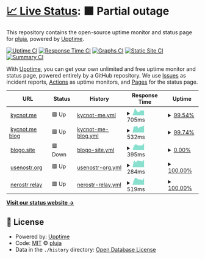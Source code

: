 # [📈 Live Status](https://pluja.github.io/tenpo-open): <!--live status--> **🟧 Partial outage**

This repository contains the open-source uptime monitor and status page for [pluja](https://pluja.github.io/tenpo-open), powered by [Upptime](https://github.com/upptime/upptime).

[![Uptime CI](https://github.com/pluja/tenpo-open/workflows/Uptime%20CI/badge.svg)](https://github.com/pluja/tenpo-open/actions?query=workflow%3A%22Uptime+CI%22)
[![Response Time CI](https://github.com/pluja/tenpo-open/workflows/Response%20Time%20CI/badge.svg)](https://github.com/pluja/tenpo-open/actions?query=workflow%3A%22Response+Time+CI%22)
[![Graphs CI](https://github.com/pluja/tenpo-open/workflows/Graphs%20CI/badge.svg)](https://github.com/pluja/tenpo-open/actions?query=workflow%3A%22Graphs+CI%22)
[![Static Site CI](https://github.com/pluja/tenpo-open/workflows/Static%20Site%20CI/badge.svg)](https://github.com/pluja/tenpo-open/actions?query=workflow%3A%22Static+Site+CI%22)
[![Summary CI](https://github.com/pluja/tenpo-open/workflows/Summary%20CI/badge.svg)](https://github.com/pluja/tenpo-open/actions?query=workflow%3A%22Summary+CI%22)

With [Upptime](https://upptime.js.org), you can get your own unlimited and free uptime monitor and status page, powered entirely by a GitHub repository. We use [Issues](https://github.com/pluja/tenpo-open/issues) as incident reports, [Actions](https://github.com/pluja/tenpo-open/actions) as uptime monitors, and [Pages](https://pluja.github.io/tenpo-open) for the status page.

<!--start: status pages-->
<!-- This summary is generated by Upptime (https://github.com/upptime/upptime) -->
<!-- Do not edit this manually, your changes will be overwritten -->
<!-- prettier-ignore -->
| URL | Status | History | Response Time | Uptime |
| --- | ------ | ------- | ------------- | ------ |
| <img alt="" src="https://icons.duckduckgo.com/ip3/kycnot.me.ico" height="13"> [kycnot.me](https://kycnot.me) | 🟩 Up | [kycnot-me.yml](https://github.com/pluja/tenpo-open/commits/HEAD/history/kycnot-me.yml) | <details><summary><img alt="Response time graph" src="./graphs/kycnot-me/response-time-week.png" height="20"> 705ms</summary><br><a href="https://pluja.github.io/tenpo-open/history/kycnot-me"><img alt="Response time 632" src="https://img.shields.io/endpoint?url=https%3A%2F%2Fraw.githubusercontent.com%2Fpluja%2Ftenpo-open%2FHEAD%2Fapi%2Fkycnot-me%2Fresponse-time.json"></a><br><a href="https://pluja.github.io/tenpo-open/history/kycnot-me"><img alt="24-hour response time 831" src="https://img.shields.io/endpoint?url=https%3A%2F%2Fraw.githubusercontent.com%2Fpluja%2Ftenpo-open%2FHEAD%2Fapi%2Fkycnot-me%2Fresponse-time-day.json"></a><br><a href="https://pluja.github.io/tenpo-open/history/kycnot-me"><img alt="7-day response time 705" src="https://img.shields.io/endpoint?url=https%3A%2F%2Fraw.githubusercontent.com%2Fpluja%2Ftenpo-open%2FHEAD%2Fapi%2Fkycnot-me%2Fresponse-time-week.json"></a><br><a href="https://pluja.github.io/tenpo-open/history/kycnot-me"><img alt="30-day response time 688" src="https://img.shields.io/endpoint?url=https%3A%2F%2Fraw.githubusercontent.com%2Fpluja%2Ftenpo-open%2FHEAD%2Fapi%2Fkycnot-me%2Fresponse-time-month.json"></a><br><a href="https://pluja.github.io/tenpo-open/history/kycnot-me"><img alt="1-year response time 621" src="https://img.shields.io/endpoint?url=https%3A%2F%2Fraw.githubusercontent.com%2Fpluja%2Ftenpo-open%2FHEAD%2Fapi%2Fkycnot-me%2Fresponse-time-year.json"></a></details> | <details><summary><a href="https://pluja.github.io/tenpo-open/history/kycnot-me">99.54%</a></summary><a href="https://pluja.github.io/tenpo-open/history/kycnot-me"><img alt="All-time uptime 99.72%" src="https://img.shields.io/endpoint?url=https%3A%2F%2Fraw.githubusercontent.com%2Fpluja%2Ftenpo-open%2FHEAD%2Fapi%2Fkycnot-me%2Fuptime.json"></a><br><a href="https://pluja.github.io/tenpo-open/history/kycnot-me"><img alt="24-hour uptime 100.00%" src="https://img.shields.io/endpoint?url=https%3A%2F%2Fraw.githubusercontent.com%2Fpluja%2Ftenpo-open%2FHEAD%2Fapi%2Fkycnot-me%2Fuptime-day.json"></a><br><a href="https://pluja.github.io/tenpo-open/history/kycnot-me"><img alt="7-day uptime 99.54%" src="https://img.shields.io/endpoint?url=https%3A%2F%2Fraw.githubusercontent.com%2Fpluja%2Ftenpo-open%2FHEAD%2Fapi%2Fkycnot-me%2Fuptime-week.json"></a><br><a href="https://pluja.github.io/tenpo-open/history/kycnot-me"><img alt="30-day uptime 99.90%" src="https://img.shields.io/endpoint?url=https%3A%2F%2Fraw.githubusercontent.com%2Fpluja%2Ftenpo-open%2FHEAD%2Fapi%2Fkycnot-me%2Fuptime-month.json"></a><br><a href="https://pluja.github.io/tenpo-open/history/kycnot-me"><img alt="1-year uptime 99.68%" src="https://img.shields.io/endpoint?url=https%3A%2F%2Fraw.githubusercontent.com%2Fpluja%2Ftenpo-open%2FHEAD%2Fapi%2Fkycnot-me%2Fuptime-year.json"></a></details>
| <img alt="" src="https://icons.duckduckgo.com/ip3/blog.kycnot.me.ico" height="13"> [kycnot.me blog](https://blog.kycnot.me) | 🟩 Up | [kycnot-me-blog.yml](https://github.com/pluja/tenpo-open/commits/HEAD/history/kycnot-me-blog.yml) | <details><summary><img alt="Response time graph" src="./graphs/kycnot-me-blog/response-time-week.png" height="20"> 532ms</summary><br><a href="https://pluja.github.io/tenpo-open/history/kycnot-me-blog"><img alt="Response time 589" src="https://img.shields.io/endpoint?url=https%3A%2F%2Fraw.githubusercontent.com%2Fpluja%2Ftenpo-open%2FHEAD%2Fapi%2Fkycnot-me-blog%2Fresponse-time.json"></a><br><a href="https://pluja.github.io/tenpo-open/history/kycnot-me-blog"><img alt="24-hour response time 645" src="https://img.shields.io/endpoint?url=https%3A%2F%2Fraw.githubusercontent.com%2Fpluja%2Ftenpo-open%2FHEAD%2Fapi%2Fkycnot-me-blog%2Fresponse-time-day.json"></a><br><a href="https://pluja.github.io/tenpo-open/history/kycnot-me-blog"><img alt="7-day response time 532" src="https://img.shields.io/endpoint?url=https%3A%2F%2Fraw.githubusercontent.com%2Fpluja%2Ftenpo-open%2FHEAD%2Fapi%2Fkycnot-me-blog%2Fresponse-time-week.json"></a><br><a href="https://pluja.github.io/tenpo-open/history/kycnot-me-blog"><img alt="30-day response time 582" src="https://img.shields.io/endpoint?url=https%3A%2F%2Fraw.githubusercontent.com%2Fpluja%2Ftenpo-open%2FHEAD%2Fapi%2Fkycnot-me-blog%2Fresponse-time-month.json"></a><br><a href="https://pluja.github.io/tenpo-open/history/kycnot-me-blog"><img alt="1-year response time 595" src="https://img.shields.io/endpoint?url=https%3A%2F%2Fraw.githubusercontent.com%2Fpluja%2Ftenpo-open%2FHEAD%2Fapi%2Fkycnot-me-blog%2Fresponse-time-year.json"></a></details> | <details><summary><a href="https://pluja.github.io/tenpo-open/history/kycnot-me-blog">99.74%</a></summary><a href="https://pluja.github.io/tenpo-open/history/kycnot-me-blog"><img alt="All-time uptime 99.99%" src="https://img.shields.io/endpoint?url=https%3A%2F%2Fraw.githubusercontent.com%2Fpluja%2Ftenpo-open%2FHEAD%2Fapi%2Fkycnot-me-blog%2Fuptime.json"></a><br><a href="https://pluja.github.io/tenpo-open/history/kycnot-me-blog"><img alt="24-hour uptime 100.00%" src="https://img.shields.io/endpoint?url=https%3A%2F%2Fraw.githubusercontent.com%2Fpluja%2Ftenpo-open%2FHEAD%2Fapi%2Fkycnot-me-blog%2Fuptime-day.json"></a><br><a href="https://pluja.github.io/tenpo-open/history/kycnot-me-blog"><img alt="7-day uptime 99.74%" src="https://img.shields.io/endpoint?url=https%3A%2F%2Fraw.githubusercontent.com%2Fpluja%2Ftenpo-open%2FHEAD%2Fapi%2Fkycnot-me-blog%2Fuptime-week.json"></a><br><a href="https://pluja.github.io/tenpo-open/history/kycnot-me-blog"><img alt="30-day uptime 99.90%" src="https://img.shields.io/endpoint?url=https%3A%2F%2Fraw.githubusercontent.com%2Fpluja%2Ftenpo-open%2FHEAD%2Fapi%2Fkycnot-me-blog%2Fuptime-month.json"></a><br><a href="https://pluja.github.io/tenpo-open/history/kycnot-me-blog"><img alt="1-year uptime 99.99%" src="https://img.shields.io/endpoint?url=https%3A%2F%2Fraw.githubusercontent.com%2Fpluja%2Ftenpo-open%2FHEAD%2Fapi%2Fkycnot-me-blog%2Fuptime-year.json"></a></details>
| <img alt="" src="https://icons.duckduckgo.com/ip3/blogo.site.ico" height="13"> [blogo.site](https://blogo.site) | 🟥 Down | [blogo-site.yml](https://github.com/pluja/tenpo-open/commits/HEAD/history/blogo-site.yml) | <details><summary><img alt="Response time graph" src="./graphs/blogo-site/response-time-week.png" height="20"> 395ms</summary><br><a href="https://pluja.github.io/tenpo-open/history/blogo-site"><img alt="Response time 862" src="https://img.shields.io/endpoint?url=https%3A%2F%2Fraw.githubusercontent.com%2Fpluja%2Ftenpo-open%2FHEAD%2Fapi%2Fblogo-site%2Fresponse-time.json"></a><br><a href="https://pluja.github.io/tenpo-open/history/blogo-site"><img alt="24-hour response time 535" src="https://img.shields.io/endpoint?url=https%3A%2F%2Fraw.githubusercontent.com%2Fpluja%2Ftenpo-open%2FHEAD%2Fapi%2Fblogo-site%2Fresponse-time-day.json"></a><br><a href="https://pluja.github.io/tenpo-open/history/blogo-site"><img alt="7-day response time 395" src="https://img.shields.io/endpoint?url=https%3A%2F%2Fraw.githubusercontent.com%2Fpluja%2Ftenpo-open%2FHEAD%2Fapi%2Fblogo-site%2Fresponse-time-week.json"></a><br><a href="https://pluja.github.io/tenpo-open/history/blogo-site"><img alt="30-day response time 599" src="https://img.shields.io/endpoint?url=https%3A%2F%2Fraw.githubusercontent.com%2Fpluja%2Ftenpo-open%2FHEAD%2Fapi%2Fblogo-site%2Fresponse-time-month.json"></a><br><a href="https://pluja.github.io/tenpo-open/history/blogo-site"><img alt="1-year response time 854" src="https://img.shields.io/endpoint?url=https%3A%2F%2Fraw.githubusercontent.com%2Fpluja%2Ftenpo-open%2FHEAD%2Fapi%2Fblogo-site%2Fresponse-time-year.json"></a></details> | <details><summary><a href="https://pluja.github.io/tenpo-open/history/blogo-site">0.00%</a></summary><a href="https://pluja.github.io/tenpo-open/history/blogo-site"><img alt="All-time uptime 92.83%" src="https://img.shields.io/endpoint?url=https%3A%2F%2Fraw.githubusercontent.com%2Fpluja%2Ftenpo-open%2FHEAD%2Fapi%2Fblogo-site%2Fuptime.json"></a><br><a href="https://pluja.github.io/tenpo-open/history/blogo-site"><img alt="24-hour uptime 0.00%" src="https://img.shields.io/endpoint?url=https%3A%2F%2Fraw.githubusercontent.com%2Fpluja%2Ftenpo-open%2FHEAD%2Fapi%2Fblogo-site%2Fuptime-day.json"></a><br><a href="https://pluja.github.io/tenpo-open/history/blogo-site"><img alt="7-day uptime 0.00%" src="https://img.shields.io/endpoint?url=https%3A%2F%2Fraw.githubusercontent.com%2Fpluja%2Ftenpo-open%2FHEAD%2Fapi%2Fblogo-site%2Fuptime-week.json"></a><br><a href="https://pluja.github.io/tenpo-open/history/blogo-site"><img alt="30-day uptime 23.15%" src="https://img.shields.io/endpoint?url=https%3A%2F%2Fraw.githubusercontent.com%2Fpluja%2Ftenpo-open%2FHEAD%2Fapi%2Fblogo-site%2Fuptime-month.json"></a><br><a href="https://pluja.github.io/tenpo-open/history/blogo-site"><img alt="1-year uptime 91.57%" src="https://img.shields.io/endpoint?url=https%3A%2F%2Fraw.githubusercontent.com%2Fpluja%2Ftenpo-open%2FHEAD%2Fapi%2Fblogo-site%2Fuptime-year.json"></a></details>
| <img alt="" src="https://icons.duckduckgo.com/ip3/usenostr.org.ico" height="13"> [usenostr.org](https://usenostr.org) | 🟩 Up | [usenostr-org.yml](https://github.com/pluja/tenpo-open/commits/HEAD/history/usenostr-org.yml) | <details><summary><img alt="Response time graph" src="./graphs/usenostr-org/response-time-week.png" height="20"> 284ms</summary><br><a href="https://pluja.github.io/tenpo-open/history/usenostr-org"><img alt="Response time 248" src="https://img.shields.io/endpoint?url=https%3A%2F%2Fraw.githubusercontent.com%2Fpluja%2Ftenpo-open%2FHEAD%2Fapi%2Fusenostr-org%2Fresponse-time.json"></a><br><a href="https://pluja.github.io/tenpo-open/history/usenostr-org"><img alt="24-hour response time 342" src="https://img.shields.io/endpoint?url=https%3A%2F%2Fraw.githubusercontent.com%2Fpluja%2Ftenpo-open%2FHEAD%2Fapi%2Fusenostr-org%2Fresponse-time-day.json"></a><br><a href="https://pluja.github.io/tenpo-open/history/usenostr-org"><img alt="7-day response time 284" src="https://img.shields.io/endpoint?url=https%3A%2F%2Fraw.githubusercontent.com%2Fpluja%2Ftenpo-open%2FHEAD%2Fapi%2Fusenostr-org%2Fresponse-time-week.json"></a><br><a href="https://pluja.github.io/tenpo-open/history/usenostr-org"><img alt="30-day response time 250" src="https://img.shields.io/endpoint?url=https%3A%2F%2Fraw.githubusercontent.com%2Fpluja%2Ftenpo-open%2FHEAD%2Fapi%2Fusenostr-org%2Fresponse-time-month.json"></a><br><a href="https://pluja.github.io/tenpo-open/history/usenostr-org"><img alt="1-year response time 244" src="https://img.shields.io/endpoint?url=https%3A%2F%2Fraw.githubusercontent.com%2Fpluja%2Ftenpo-open%2FHEAD%2Fapi%2Fusenostr-org%2Fresponse-time-year.json"></a></details> | <details><summary><a href="https://pluja.github.io/tenpo-open/history/usenostr-org">100.00%</a></summary><a href="https://pluja.github.io/tenpo-open/history/usenostr-org"><img alt="All-time uptime 99.97%" src="https://img.shields.io/endpoint?url=https%3A%2F%2Fraw.githubusercontent.com%2Fpluja%2Ftenpo-open%2FHEAD%2Fapi%2Fusenostr-org%2Fuptime.json"></a><br><a href="https://pluja.github.io/tenpo-open/history/usenostr-org"><img alt="24-hour uptime 100.00%" src="https://img.shields.io/endpoint?url=https%3A%2F%2Fraw.githubusercontent.com%2Fpluja%2Ftenpo-open%2FHEAD%2Fapi%2Fusenostr-org%2Fuptime-day.json"></a><br><a href="https://pluja.github.io/tenpo-open/history/usenostr-org"><img alt="7-day uptime 100.00%" src="https://img.shields.io/endpoint?url=https%3A%2F%2Fraw.githubusercontent.com%2Fpluja%2Ftenpo-open%2FHEAD%2Fapi%2Fusenostr-org%2Fuptime-week.json"></a><br><a href="https://pluja.github.io/tenpo-open/history/usenostr-org"><img alt="30-day uptime 100.00%" src="https://img.shields.io/endpoint?url=https%3A%2F%2Fraw.githubusercontent.com%2Fpluja%2Ftenpo-open%2FHEAD%2Fapi%2Fusenostr-org%2Fuptime-month.json"></a><br><a href="https://pluja.github.io/tenpo-open/history/usenostr-org"><img alt="1-year uptime 99.99%" src="https://img.shields.io/endpoint?url=https%3A%2F%2Fraw.githubusercontent.com%2Fpluja%2Ftenpo-open%2FHEAD%2Fapi%2Fusenostr-org%2Fuptime-year.json"></a></details>
| <img alt="" src="https://icons.duckduckgo.com/ip3/xmr.usenostr.org.ico" height="13"> [nerostr relay](https://xmr.usenostr.org) | 🟩 Up | [nerostr-relay.yml](https://github.com/pluja/tenpo-open/commits/HEAD/history/nerostr-relay.yml) | <details><summary><img alt="Response time graph" src="./graphs/nerostr-relay/response-time-week.png" height="20"> 519ms</summary><br><a href="https://pluja.github.io/tenpo-open/history/nerostr-relay"><img alt="Response time 490" src="https://img.shields.io/endpoint?url=https%3A%2F%2Fraw.githubusercontent.com%2Fpluja%2Ftenpo-open%2FHEAD%2Fapi%2Fnerostr-relay%2Fresponse-time.json"></a><br><a href="https://pluja.github.io/tenpo-open/history/nerostr-relay"><img alt="24-hour response time 641" src="https://img.shields.io/endpoint?url=https%3A%2F%2Fraw.githubusercontent.com%2Fpluja%2Ftenpo-open%2FHEAD%2Fapi%2Fnerostr-relay%2Fresponse-time-day.json"></a><br><a href="https://pluja.github.io/tenpo-open/history/nerostr-relay"><img alt="7-day response time 519" src="https://img.shields.io/endpoint?url=https%3A%2F%2Fraw.githubusercontent.com%2Fpluja%2Ftenpo-open%2FHEAD%2Fapi%2Fnerostr-relay%2Fresponse-time-week.json"></a><br><a href="https://pluja.github.io/tenpo-open/history/nerostr-relay"><img alt="30-day response time 496" src="https://img.shields.io/endpoint?url=https%3A%2F%2Fraw.githubusercontent.com%2Fpluja%2Ftenpo-open%2FHEAD%2Fapi%2Fnerostr-relay%2Fresponse-time-month.json"></a><br><a href="https://pluja.github.io/tenpo-open/history/nerostr-relay"><img alt="1-year response time 488" src="https://img.shields.io/endpoint?url=https%3A%2F%2Fraw.githubusercontent.com%2Fpluja%2Ftenpo-open%2FHEAD%2Fapi%2Fnerostr-relay%2Fresponse-time-year.json"></a></details> | <details><summary><a href="https://pluja.github.io/tenpo-open/history/nerostr-relay">100.00%</a></summary><a href="https://pluja.github.io/tenpo-open/history/nerostr-relay"><img alt="All-time uptime 99.13%" src="https://img.shields.io/endpoint?url=https%3A%2F%2Fraw.githubusercontent.com%2Fpluja%2Ftenpo-open%2FHEAD%2Fapi%2Fnerostr-relay%2Fuptime.json"></a><br><a href="https://pluja.github.io/tenpo-open/history/nerostr-relay"><img alt="24-hour uptime 100.00%" src="https://img.shields.io/endpoint?url=https%3A%2F%2Fraw.githubusercontent.com%2Fpluja%2Ftenpo-open%2FHEAD%2Fapi%2Fnerostr-relay%2Fuptime-day.json"></a><br><a href="https://pluja.github.io/tenpo-open/history/nerostr-relay"><img alt="7-day uptime 100.00%" src="https://img.shields.io/endpoint?url=https%3A%2F%2Fraw.githubusercontent.com%2Fpluja%2Ftenpo-open%2FHEAD%2Fapi%2Fnerostr-relay%2Fuptime-week.json"></a><br><a href="https://pluja.github.io/tenpo-open/history/nerostr-relay"><img alt="30-day uptime 100.00%" src="https://img.shields.io/endpoint?url=https%3A%2F%2Fraw.githubusercontent.com%2Fpluja%2Ftenpo-open%2FHEAD%2Fapi%2Fnerostr-relay%2Fuptime-month.json"></a><br><a href="https://pluja.github.io/tenpo-open/history/nerostr-relay"><img alt="1-year uptime 99.99%" src="https://img.shields.io/endpoint?url=https%3A%2F%2Fraw.githubusercontent.com%2Fpluja%2Ftenpo-open%2FHEAD%2Fapi%2Fnerostr-relay%2Fuptime-year.json"></a></details>

<!--end: status pages-->

[**Visit our status website →**](https://pluja.github.io/tenpo-open)

## 📄 License

- Powered by: [Upptime](https://github.com/upptime/upptime)
- Code: [MIT](./LICENSE) © [pluja](https://pluja.github.io/tenpo-open)
- Data in the `./history` directory: [Open Database License](https://opendatacommons.org/licenses/odbl/1-0/)

